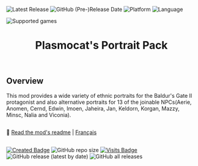 ![Latest Release](https://img.shields.io/github/v/release/Gibberlings3/Plasmocats_Portrait_Pack?include_prereleases&color=blue)
![GitHub (Pre-)Release Date](https://img.shields.io/github/release-date-pre/Gibberlings3/Plasmocats_Portrait_Pack?color=gold)
![Platform](https://img.shields.io/static/v1?label=platform&message=windows%20%7C%20macOS%20%7C%20linux%20%7C%20Project%20Infinity&color=informational)
![Language](https://img.shields.io/static/v1?label=language&message=English%20%7C%20French&color=limegreen)

![Supported games](https://img.shields.io/static/v1?label=supported%20games&message=BG%20%7C%20Tutu%20%7C%20BGII%20%7C%20BGT%20%7C%20BG%3AEE%20%7C%20SoD%20%7C%20BG2%3AEE%20%7C%20EET&color=dodgerblue)

<div align="center"><h1></a>Plasmocat's Portrait Pack</h1>

</div><br>

## 

## Overview

This mod provides a wide variety of ethnic portraits for the Baldur's Gate II protagonist and also alternative portraits for 13 of the joinable NPCs(Aerie, Anomen, Cernd, Edwin, Imoen, Jaheira, Jan, Keldorn, Korgan, Mazzy, Minsc, Nalia and Viconia). 

## 

:page_facing_up: [Read the mod's readme](https://gibberlings3.github.io/Documentation/readmes/readme-plasmoportraits.html) | [Français](https://gibberlings3.github.io/Documentation/readmes/readme-plasmoportraits-french.html)

## 

[![Created Badge](https://badges.pufler.dev/created/Gibberlings3/Plasmocats_Portrait_Pack?style=plastic&label=Created)](https://badges.pufler.dev)
![GitHub repo size](https://img.shields.io/github/repo-size/Gibberlings3/Plasmocats_Portrait_Pack?style=plastic&label=repo%20size)
[![Visits Badge](https://badges.pufler.dev/visits/Gibberlings3/Plasmocats_Portrait_Pack?color=cyan&style=plastic&label=Visits)](https://badges.pufler.dev)
![GitHub release (latest by date)](https://img.shields.io/github/downloads/Gibberlings3/Plasmocats_Portrait_Pack/latest/total?color=gold&label=downloads%20latest%20release&style=plastic)
![GitHub all releases](https://img.shields.io/github/downloads/Gibberlings3/Plasmocats_Portrait_Pack/total?label=out%20of&color=yellow&style=plastic)

